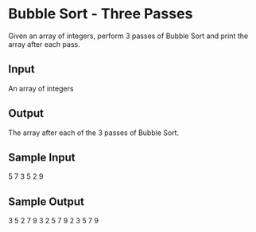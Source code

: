 # Bubble Sort - Three Passes

Given an array of integers, perform 3 passes of Bubble Sort and print the array after each pass.

## Input
An array of integers

## Output
The array after each of the 3 passes of Bubble Sort.

## Sample Input
5
7 3 5 2 9

## Sample Output
3 5 2 7 9
3 2 5 7 9
2 3 5 7 9

